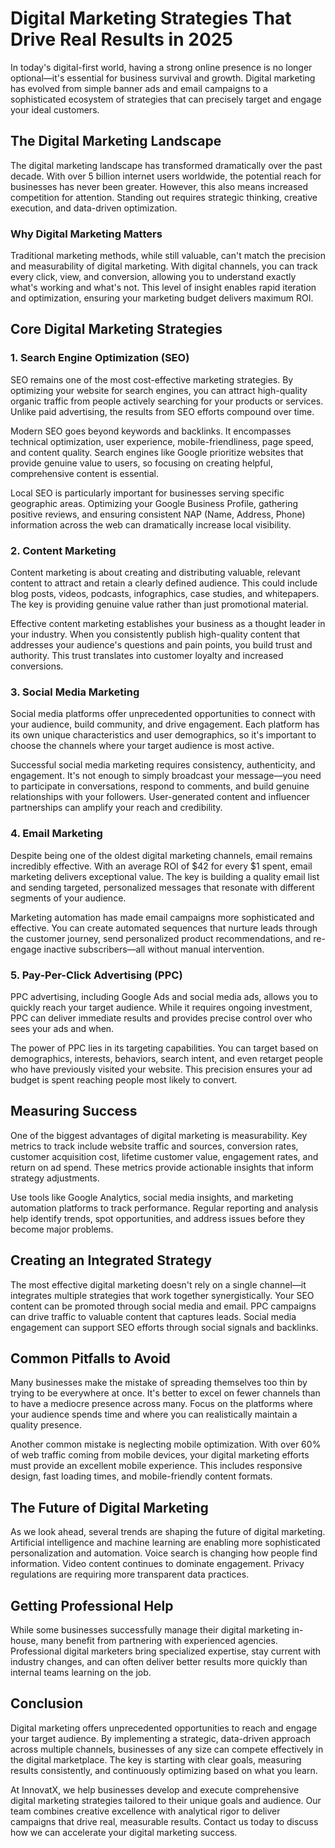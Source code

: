 # Digital Marketing Strategies That Drive Real Results in 2025

In today's digital-first world, having a strong online presence is no longer optional—it's essential for business survival and growth. Digital marketing has evolved from simple banner ads and email campaigns to a sophisticated ecosystem of strategies that can precisely target and engage your ideal customers.

## The Digital Marketing Landscape

The digital marketing landscape has transformed dramatically over the past decade. With over 5 billion internet users worldwide, the potential reach for businesses has never been greater. However, this also means increased competition for attention. Standing out requires strategic thinking, creative execution, and data-driven optimization.

### Why Digital Marketing Matters

Traditional marketing methods, while still valuable, can't match the precision and measurability of digital marketing. With digital channels, you can track every click, view, and conversion, allowing you to understand exactly what's working and what's not. This level of insight enables rapid iteration and optimization, ensuring your marketing budget delivers maximum ROI.

## Core Digital Marketing Strategies

### 1. Search Engine Optimization (SEO)

SEO remains one of the most cost-effective marketing strategies. By optimizing your website for search engines, you can attract high-quality organic traffic from people actively searching for your products or services. Unlike paid advertising, the results from SEO efforts compound over time.

Modern SEO goes beyond keywords and backlinks. It encompasses technical optimization, user experience, mobile-friendliness, page speed, and content quality. Search engines like Google prioritize websites that provide genuine value to users, so focusing on creating helpful, comprehensive content is essential.

Local SEO is particularly important for businesses serving specific geographic areas. Optimizing your Google Business Profile, gathering positive reviews, and ensuring consistent NAP (Name, Address, Phone) information across the web can dramatically increase local visibility.

### 2. Content Marketing

Content marketing is about creating and distributing valuable, relevant content to attract and retain a clearly defined audience. This could include blog posts, videos, podcasts, infographics, case studies, and whitepapers. The key is providing genuine value rather than just promotional material.

Effective content marketing establishes your business as a thought leader in your industry. When you consistently publish high-quality content that addresses your audience's questions and pain points, you build trust and authority. This trust translates into customer loyalty and increased conversions.

### 3. Social Media Marketing

Social media platforms offer unprecedented opportunities to connect with your audience, build community, and drive engagement. Each platform has its own unique characteristics and user demographics, so it's important to choose the channels where your target audience is most active.

Successful social media marketing requires consistency, authenticity, and engagement. It's not enough to simply broadcast your message—you need to participate in conversations, respond to comments, and build genuine relationships with your followers. User-generated content and influencer partnerships can amplify your reach and credibility.

### 4. Email Marketing

Despite being one of the oldest digital marketing channels, email remains incredibly effective. With an average ROI of $42 for every $1 spent, email marketing delivers exceptional value. The key is building a quality email list and sending targeted, personalized messages that resonate with different segments of your audience.

Marketing automation has made email campaigns more sophisticated and effective. You can create automated sequences that nurture leads through the customer journey, send personalized product recommendations, and re-engage inactive subscribers—all without manual intervention.

### 5. Pay-Per-Click Advertising (PPC)

PPC advertising, including Google Ads and social media ads, allows you to quickly reach your target audience. While it requires ongoing investment, PPC can deliver immediate results and provides precise control over who sees your ads and when.

The power of PPC lies in its targeting capabilities. You can target based on demographics, interests, behaviors, search intent, and even retarget people who have previously visited your website. This precision ensures your ad budget is spent reaching people most likely to convert.

## Measuring Success

One of the biggest advantages of digital marketing is measurability. Key metrics to track include website traffic and sources, conversion rates, customer acquisition cost, lifetime customer value, engagement rates, and return on ad spend. These metrics provide actionable insights that inform strategy adjustments.

Use tools like Google Analytics, social media insights, and marketing automation platforms to track performance. Regular reporting and analysis help identify trends, spot opportunities, and address issues before they become major problems.

## Creating an Integrated Strategy

The most effective digital marketing doesn't rely on a single channel—it integrates multiple strategies that work together synergistically. Your SEO content can be promoted through social media and email. PPC campaigns can drive traffic to valuable content that captures leads. Social media engagement can support SEO efforts through social signals and backlinks.

## Common Pitfalls to Avoid

Many businesses make the mistake of spreading themselves too thin by trying to be everywhere at once. It's better to excel on fewer channels than to have a mediocre presence across many. Focus on the platforms where your audience spends time and where you can realistically maintain a quality presence.

Another common mistake is neglecting mobile optimization. With over 60% of web traffic coming from mobile devices, your digital marketing efforts must provide an excellent mobile experience. This includes responsive design, fast loading times, and mobile-friendly content formats.

## The Future of Digital Marketing

As we look ahead, several trends are shaping the future of digital marketing. Artificial intelligence and machine learning are enabling more sophisticated personalization and automation. Voice search is changing how people find information. Video content continues to dominate engagement. Privacy regulations are requiring more transparent data practices.

## Getting Professional Help

While some businesses successfully manage their digital marketing in-house, many benefit from partnering with experienced agencies. Professional digital marketers bring specialized expertise, stay current with industry changes, and can often deliver better results more quickly than internal teams learning on the job.

## Conclusion

Digital marketing offers unprecedented opportunities to reach and engage your target audience. By implementing a strategic, data-driven approach across multiple channels, businesses of any size can compete effectively in the digital marketplace. The key is starting with clear goals, measuring results consistently, and continuously optimizing based on what you learn.

At InnovatX, we help businesses develop and execute comprehensive digital marketing strategies tailored to their unique goals and audience. Our team combines creative excellence with analytical rigor to deliver campaigns that drive real, measurable results. Contact us today to discuss how we can accelerate your digital marketing success.
